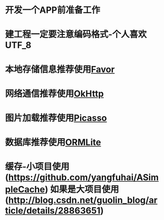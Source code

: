 # 开发一个APP前准备工作

# 建工程一定要注意编码格式-个人喜欢UTF_8
# 本地存储信息推荐使用[Favor](https://github.com/zcwk/Favor)
# 网络通信推荐使用[OkHttp](http://www.jcodecraeer.com/a/anzhuokaifa/androidkaifa/2015/0720/3209.html)
# 图片加载推荐使用[Picasso](http://www.jcodecraeer.com/a/anzhuokaifa/androidkaifa/2015/0327/2650.html)
# 数据库推荐使用[ORMLite](http://blog.csdn.net/lmj623565791/article/details/39122981)
# 缓存-小项目使用(https://github.com/yangfuhai/ASimpleCache) 如果是大项目使用(http://blog.csdn.net/guolin_blog/article/details/28863651)
 
